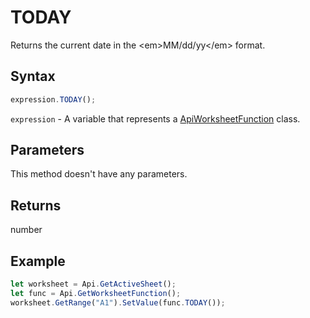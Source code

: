 # TODAY

Returns the current date in the &lt;em&gt;MM/dd/yy&lt;/em&gt; format.

## Syntax

```javascript
expression.TODAY();
```

`expression` - A variable that represents a [ApiWorksheetFunction](../ApiWorksheetFunction.md) class.

## Parameters

This method doesn't have any parameters.

## Returns

number

## Example



```javascript editor-
let worksheet = Api.GetActiveSheet();
let func = Api.GetWorksheetFunction();
worksheet.GetRange("A1").SetValue(func.TODAY());
```
